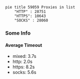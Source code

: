 
```mermaid
pie title 59059 Proxies in list
    "HTTP" : 28751
    "HTTPS": 10643
    "SOCKS" : 28060
```

### Some Info
#### Average Timeout

- mixed: 3.7s
- http: 2.0s
- https: 8.2s
- socks: 5.6s